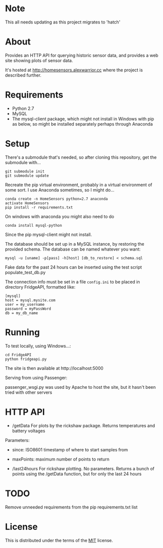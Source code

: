# Note

This all needs updating as this project migrates to 'hatch'

# About

Provides an HTTP API for querying historic sensor data, and provides a web site showing plots of sensor data.

It's hosted at http://homesensors.alexwarrior.cc where the project is described further.

# Requirements

* Python 2.7
* MySQL
* The mysql-client package, which might not install in Windows with pip as below, so might be installed separately perhaps through Anaconda

# Setup

There's a submodule that's needed, so after cloning this repository, get the submodule with...
```
git submodule init
git submodule update
```

Recreate the pip virtual environment, probably in a virtual environment of some sort.  I use Anaconda sometimes, so I might do...

```
conda create -n HomeSensors python=2.7 anaconda
activate HomeSensors
pip install -r requirements.txt
```

On windows with anaconda you might also need to do 
```
conda install mysql-python
```

Since the pip mysql-client might not install.

The database should be set up in a MySQL instance, by restoring the provided schema. The database can be named whatever you want: 
```
mysql -u [uname] -p[pass] -h[host] [db_to_restore] < schema.sql
```

Fake data for the past 24 hours can be inserted using the test script populate_test_db.py


The connection info must be set in a file ```config.ini``` to be placed in directory FridgeAPI, formatted like:
```
[mysql]
host = mysql.mysite.com
user = my_username
password = myPassWord
db = my_db_name
```

# Running

To test locally, using Windows...:
```
cd FridgeAPI
python fridgeapi.py
```

The site is then available at http://localhost:5000

Serving from using Passenger:

passenger_wsgi.py was used by Apache to host the site, but it hasn't been tried with other servers

# HTTP API
* /getData
For plots by the rickshaw package. Returns temperatures and battery voltages

Parameters: 
 * since: ISO8601 timestamp of where to start samples from
 * maxPoints: maximum number of points to return

 * /last24hours
For rickshaw plotting.  No parameters.  Returns a bunch of points using the /getData function, but for only the last 24 hours

# TODO

Remove unneeded requirements from the pip requirements.txt list 

# License

This is distributed under the terms of the [MIT](https://spdx.org/licenses/MIT.html) license.
